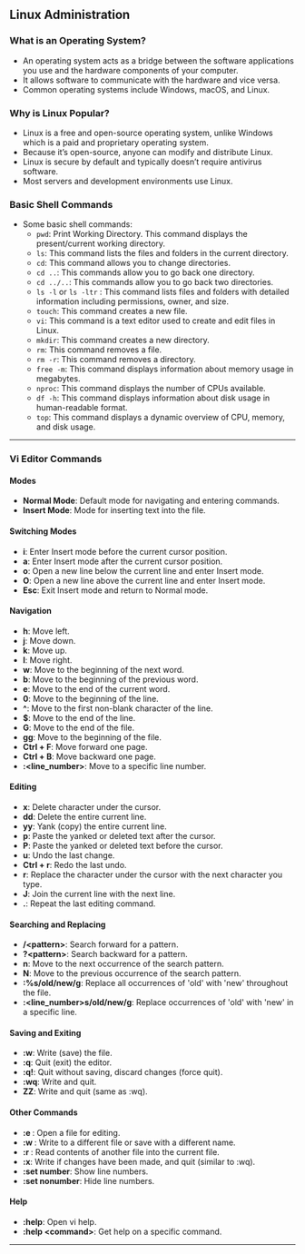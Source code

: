 ## Linux Administration

### What is an Operating System?

* An operating system acts as a bridge between the software applications you use and the hardware components of your computer.
* It allows software to communicate with the hardware and vice versa.
* Common operating systems include Windows, macOS, and Linux.

### Why is Linux Popular?

* Linux is a free and open-source operating system, unlike Windows which is a paid and proprietary operating system.
* Because it’s open-source, anyone can modify and distribute Linux.
* Linux is secure by default and typically doesn’t require antivirus software.
* Most servers and development environments use Linux.

### Basic Shell Commands

* Some basic shell commands:
    * `pwd`: Print Working Directory. This command displays the present/current working directory.
    * `ls`: This command lists the files and folders in the current directory.
    * `cd`: This command allows you to change directories.
    * `cd ..`: This commands allow you to go back one directory.
    * `cd ../..`: This commands allow you to go back two directories.
    * `ls -l` or `ls -ltr` : This command lists files and folders with detailed information including permissions, owner, and size.
    * `touch`: This command creates a new file.
    * `vi`: This command is a text editor used to create and edit files in Linux.
    * `mkdir`: This command creates a new directory.
    * `rm`: This command removes a file.
    * `rm -r`: This command removes a directory.
    * `free -m`: This command displays information about memory usage in megabytes.
    * `nproc`: This command displays the number of CPUs available.
    * `df -h`: This command displays information about disk usage in human-readable format.
    * `top`: This command displays a dynamic overview of CPU, memory, and disk usage.
---
### Vi Editor Commands

#### Modes
- **Normal Mode**: Default mode for navigating and entering commands.
- **Insert Mode**: Mode for inserting text into the file.

#### Switching Modes
- **i**: Enter Insert mode before the current cursor position.
- **a**: Enter Insert mode after the current cursor position.
- **o**: Open a new line below the current line and enter Insert mode.
- **O**: Open a new line above the current line and enter Insert mode.
- **Esc**: Exit Insert mode and return to Normal mode.

#### Navigation
- **h**: Move left.
- **j**: Move down.
- **k**: Move up.
- **l**: Move right.
- **w**: Move to the beginning of the next word.
- **b**: Move to the beginning of the previous word.
- **e**: Move to the end of the current word.
- **0**: Move to the beginning of the line.
- **^**: Move to the first non-blank character of the line.
- **$**: Move to the end of the line.
- **G**: Move to the end of the file.
- **gg**: Move to the beginning of the file.
- **Ctrl + F**: Move forward one page.
- **Ctrl + B**: Move backward one page.
- **:<line_number>**: Move to a specific line number.

#### Editing
- **x**: Delete character under the cursor.
- **dd**: Delete the entire current line.
- **yy**: Yank (copy) the entire current line.
- **p**: Paste the yanked or deleted text after the cursor.
- **P**: Paste the yanked or deleted text before the cursor.
- **u**: Undo the last change.
- **Ctrl + r**: Redo the last undo.
- **r**: Replace the character under the cursor with the next character you type.
- **J**: Join the current line with the next line.
- **.**: Repeat the last editing command.

#### Searching and Replacing
- **/\<pattern>**: Search forward for a pattern.
- **?\<pattern>**: Search backward for a pattern.
- **n**: Move to the next occurrence of the search pattern.
- **N**: Move to the previous occurrence of the search pattern.
- **:%s/old/new/g**: Replace all occurrences of 'old' with 'new' throughout the file.
- **:\<line_number>s/old/new/g**: Replace occurrences of 'old' with 'new' in a specific line.

#### Saving and Exiting
- **:w**: Write (save) the file.
- **:q**: Quit (exit) the editor.
- **:q!**: Quit without saving, discard changes (force quit).
- **:wq**: Write and quit.
- **ZZ**: Write and quit (same as :wq).

#### Other Commands
- **:e <file>**: Open a file for editing.
- **:w <file>**: Write to a different file or save with a different name.
- **:r <file>**: Read contents of another file into the current file.
- **:x**: Write if changes have been made, and quit (similar to :wq).
- **:set number**: Show line numbers.
- **:set nonumber**: Hide line numbers.

#### Help
- **:help**: Open vi help.
- **:help \<command>**: Get help on a specific command.

---
